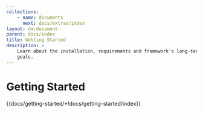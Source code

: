 ```yaml
---
collections: 
    - name: documents
      next: docs/extras/index
layout: dm:document
parent: docs/index
title: Getting Started
description: >
    Learn about the installation, requirements and framework's long-term
    goals.
---
```


# Getting Started

{{docs/getting-started/*!docs/getting-started/index}}
